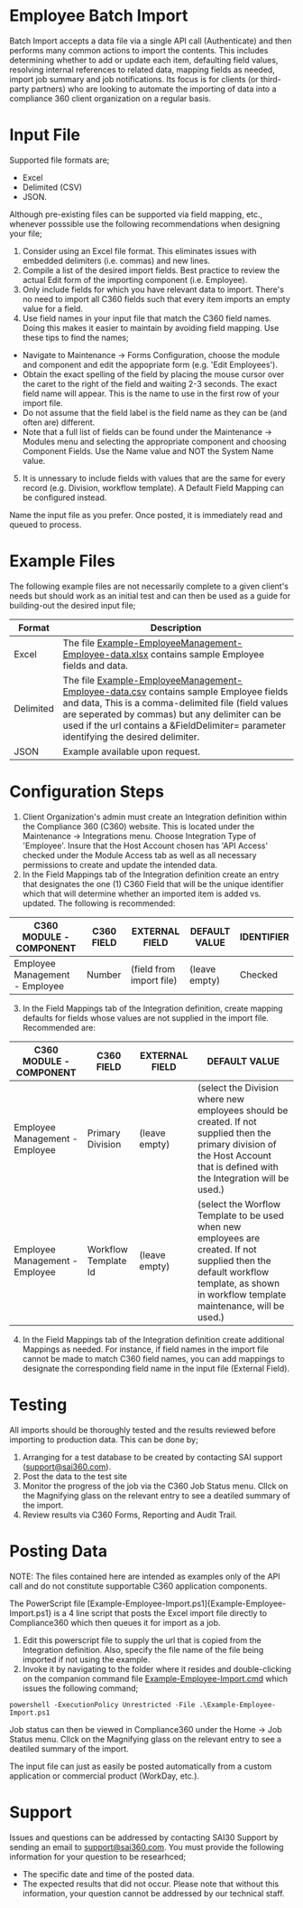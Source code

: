 # Employee Batch Import
Batch Import accepts a data file via a single API call (Authenticate) and then performs many common actions to import the contents. This includes determining whether to add or update each item, defaulting field values, resolving internal references to related data, mapping fields as needed, import job summary and job notifications. Its focus is for clients (or third-party partners) who are looking to automate the importing of data into a compliance 360 client organization on a regular basis.

# Input File
Supported file formats are;
* Excel
* Delimited (CSV) 
* JSON.

Although pre-existing files can be supported via field mapping, etc., whenever posssible use the following recommendations when designing your file;
1. Consider using an Excel file format. This eliminates issues with embedded delimiters (i.e. commas) and new lines.
2. Compile a list of the desired import fields. Best practice to review the actual Edit form of the importing component (i.e. Employee).
3. Only include fields for which you have relevant data to import. There's no need to import all C360 fields such that every item imports an empty value for a field. 
4. Use field names in your input file that match the C360 field names. Doing this makes it easier to maintain by avoiding field mapping. Use these tips to find the names;
* Navigate to Maintenance -> Forms Configuration, choose the module and component and edit the appopriate form (e.g. 'Edit Employees'). 
* Obtain the exact spelling of the field by placing the mouse cursor over the caret to the right of the field and waiting 2-3 seconds. The exact field name will appear. This is the name to use in the first row of your import file.
* Do not assume that the field label is the field name as they can be (and often are) different. 
* Note that a full list of fields can be found under the Maintenance -> Modules menu and selecting the appropriate component and choosing Component Fields. Use the Name value and NOT the System Name value.
5. It is unnessary to include fields with values that are the same for every record (e.g. Division, workflow template). A Default Field Mapping can be configured instead.

Name the input file as you prefer. Once posted, it is immediately read and queued to process.  

# Example Files
The following example files are not necessarily complete to a given client's needs but should work as an initial test and can then be used as a guide for building-out the desired input file;

| Format | Description |
| ------ | ----------- |
| Excel | The file [Example-EmployeeManagement-Employee-data.xlsx](Example-EmployeeManagement-Employee-data.xlsx) contains sample Employee fields and data. |
| Delimited | The file [Example-EmployeeManagement-Employee-data.csv](Example-EmployeeManagement-Employee-data.csv) contains sample Employee fields and data, This is a comma-delimited file (field values are seperated by commas) but any delimiter can be used if the url contains a &FieldDelimiter= parameter identifying the desired delimiter. | 
| JSON | Example available upon request.

# Configuration Steps

1. Client Organization's admin must create an Integration definition within the Compliance 360 (C360) website. This is located under the Maintenance -> Integrations menu. Choose Integration Type of 'Employee'. Insure that the Host Account chosen has 'API Access' checked under the Module Access tab as well as all necessary permissions to create and update the intended data.
2. In the Field Mappings tab of the Integration definition create an entry that designates the one (1) C360 Field that will be the unique identifier which that will determine whether an imported item is added vs. updated. The following is recommended:

| C360 MODULE - COMPONENT | C360 FIELD | EXTERNAL FIELD | DEFAULT VALUE | IDENTIFIER |
| --------------------------------------- | ----------------------------------- | ---------------------------------- | ------------------ | - |
| Employee Management - Employee | Number | (field from import file) | (leave empty) | Checked |

3. In the Field Mappings tab of the Integration definition, create mapping defaults for fields whose values are not supplied in the import file. Recommended are:

| C360 MODULE - COMPONENT | C360 FIELD | EXTERNAL FIELD | DEFAULT VALUE |
| -------------------------------------- | ------------------------- | ------------------ | ------------------------------------------------------------------ |
| Employee Management - Employee | Primary Division | (leave empty) | (select the Division where new employees should be created. If not supplied then the primary division of the Host Account that is defined with the Integration will be used.) |
| Employee Management - Employee | Workflow Template Id | (leave empty) | (select the Worflow Template to be used when new employees are created. If not supplied then the default workflow template, as shown in workflow template maintenance, will be used.) |

4. In the Field Mappings tab of the Integration definition create additional Mappings as needed. For instance, if field names in the import file cannot be made to match C360 field names, you can add mappings to designate the corresponding field name in the input file (External Field).

# Testing
All imports should be thoroughly tested and the results reviewed before importing to production data. This can be done by;
1. Arranging for a test database to be created by contacting SAI support (support@sai360.com).
2. Post the data to the test site
3. Monitor the progress of the job via the C360 Job Status menu. Cllck on the Magnifying glass on the relevant entry to see a deatiled summary of the import.
4. Review results via C360 Forms, Reporting and Audit Trail.

# Posting Data

NOTE: The files contained here are intended as examples only of the API call and do not constitute supportable C360 application components.

The PowerScript file [Example-Employee-Import.ps1]{Example-Employee-Import.ps1} is a 4 line script that posts the Excel import file directly to Compliance360 which then queues it for import as a job. 
1. Edit this powerscript file to supply the url that is copied from the Integration definition. Also, specify the file name of the file being imported if not using the example.
2. Invoke it by navigating to the folder where it resides and double-clicking on the companion command file [Example-Employee-Import.cmd](Example-Employee-Import.cmd) which issues the following command;
```
powershell -ExecutionPolicy Unrestricted -File .\Example-Employee-Import.ps1
```
Job status can then be viewed in Compliance360 under the Home -> Job Status menu. Cllck on the Magnifying glass on the relevant entry to see a deatiled summary of the import.

The input file can just as easily be posted automatically from a custom application or commercial product (WorkDay, etc.). 

# Support
Issues and questions can be addressed by contacting SAI30 Support by sending an email to support@sai360.com.
You must provide the following information for your question to be researhced;
* The specific date and time of the posted data.
* The expected results that did not occur.
Please note that without this information, your question cannot be addressed by our technical staff.


